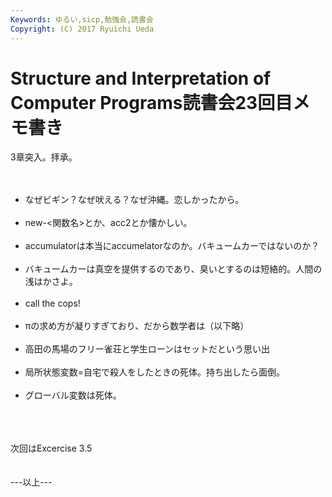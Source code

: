 ```yaml
---
Keywords: ゆるい,sicp,勉強会,読書会
Copyright: (C) 2017 Ryuichi Ueda
---
```


# Structure and Interpretation of Computer Programs読書会23回目メモ書き
3章突入。拝承。<br />
<br />
<ul><br />
 <li>なぜビギン？なぜ吠える？なぜ沖縄。恋しかったから。</li><br />
 <li>new-&lt;関数名&gt;とか、acc2とか懐かしい。</li><br />
 <li>accumulatorは本当にaccumelatorなのか。バキュームカーではないのか？</li><br />
 <li>バキュームカーは真空を提供するのであり、臭いとするのは短絡的。人間の浅はかさよ。</li><br />
 <li>call the cops!</li><br />
 <li>πの求め方が凝りすぎており、だから数学者は（以下略）</li><br />
 <li>高田の馬場のフリー雀荘と学生ローンはセットだという思い出</li><br />
 <li>局所状態変数=自宅で殺人をしたときの死体。持ち出したら面倒。</li><br />
 <li>グローバル変数は死体。</li><br />
</ul><br />
<br />
次回はExcercise 3.5<br />
<br />
<br />
---以上---
